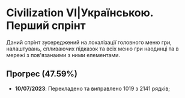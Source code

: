 # Civilization VI|Українською. Перший спрінт
Даний спрінт зусереджений на локалізації головного меню гри, налаштувань, спливаючих підказок та всіх меню гри наодинці та в мережі з пов'язанаими з ними елементами.

## Прогрес (47.59%)
- **10/07/2023**: Перекладено та виправлено 1019 з 2141 рядків;
